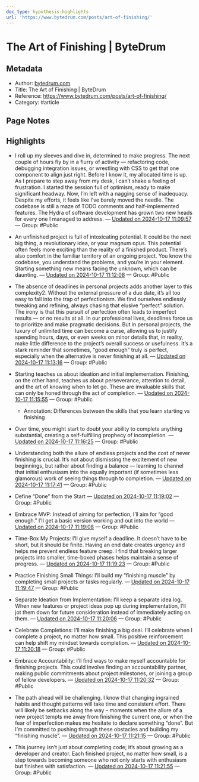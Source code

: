 ```yaml
---
doc_type: hypothesis-highlights
url: 'https://www.bytedrum.com/posts/art-of-finishing/'
---
```


# The Art of Finishing | ByteDrum

## Metadata
- Author: [bytedrum.com]()
- Title: The Art of Finishing | ByteDrum
- Reference: https://www.bytedrum.com/posts/art-of-finishing/
- Category: #article

## Page Notes
## Highlights
- I roll up my sleeves and dive in, determined to make progress. The next couple of hours fly by in a flurry of activity — refactoring code, debugging integration issues, or wrestling with CSS to get that one component to align just right. Before I know it, my allocated time is up. As I prepare to step away from my desk, I can’t shake a feeling of frustration. I started the session full of optimism, ready to make significant headway. Now, I’m left with a nagging sense of inadequacy. Despite my efforts, it feels like I’ve barely moved the needle. The codebase is still a maze of TODO comments and half-implemented features. The Hydra of software development has grown two new heads for every one I managed to address. — [Updated on 2024-10-17 11:09:57](https://hyp.is/lF-HkIxnEe-s_7M5A9bK7g/www.bytedrum.com/posts/art-of-finishing/) — Group: #Public

- An unfinished project is full of intoxicating potential. It could be the next big thing, a revolutionary idea, or your magnum opus. This potential often feels more exciting than the reality of a finished product. There’s also comfort in the familiar territory of an ongoing project. You know the codebase, you understand the problems, and you’re in your element. Starting something new means facing the unknown, which can be daunting. — [Updated on 2024-10-17 11:12:08](https://hyp.is/4qXaEoxnEe-_61Pm-tENIw/www.bytedrum.com/posts/art-of-finishing/) — Group: #Public

- The absence of deadlines in personal projects adds another layer to this complexity2. Without the external pressure of a due date, it’s all too easy to fall into the trap of perfectionism. We find ourselves endlessly tweaking and refining, always chasing that elusive “perfect” solution. The irony is that this pursuit of perfection often leads to imperfect results — or no results at all. In our professional lives, deadlines force us to prioritize and make pragmatic decisions. But in personal projects, the luxury of unlimited time can become a curse, allowing us to justify spending hours, days, or even weeks on minor details that, in reality, make little difference to the project’s overall success or usefulness. It’s a stark reminder that sometimes, “good enough” truly is perfect, especially when the alternative is never finishing at all. — [Updated on 2024-10-17 11:13:16](https://hyp.is/C3WQmoxoEe-chLcJheQD1w/www.bytedrum.com/posts/art-of-finishing/) — Group: #Public

- Starting teaches us about ideation and initial implementation. Finishing, on the other hand, teaches us about perseverance, attention to detail, and the art of knowing when to let go. These are invaluable skills that can only be honed through the act of completion. — [Updated on 2024-10-17 11:15:55](https://hyp.is/akoc7oxoEe-XnffWh_y1yg/www.bytedrum.com/posts/art-of-finishing/) — Group: #Public
    - Annotation: Differences between the skills that you learn starting vs finishing

- Over time, you might start to doubt your ability to complete anything substantial, creating a self-fulfilling prophecy of incompletion. — [Updated on 2024-10-17 11:16:25](https://hyp.is/fCENxIxoEe-kv_s0nw8X_g/www.bytedrum.com/posts/art-of-finishing/) — Group: #Public

- Understanding both the allure of endless projects and the cost of never finishing is crucial. It’s not about dismissing the excitement of new beginnings, but rather about finding a balance — learning to channel that initial enthusiasm into the equally important (if sometimes less glamorous) work of seeing things through to completion. — [Updated on 2024-10-17 11:17:41](https://hyp.is/qUhGloxoEe-xuCO88R-EbQ/www.bytedrum.com/posts/art-of-finishing/) — Group: #Public

- Define “Done” from the Start — [Updated on 2024-10-17 11:19:02](https://hyp.is/2cS7VoxoEe-TPqM1jhneGQ/www.bytedrum.com/posts/art-of-finishing/) — Group: #Public

- Embrace MVP: Instead of aiming for perfection, I’ll aim for “good enough.” I’ll get a basic version working and out into the world — [Updated on 2024-10-17 11:19:08](https://hyp.is/3N5GIoxoEe-POc81nBzmQw/www.bytedrum.com/posts/art-of-finishing/) — Group: #Public

- Time-Box My Projects: I’ll give myself a deadline. It doesn’t have to be short, but it should be finite. Having an end date creates urgency and helps me prevent endless feature creep. I find that breaking larger projects into smaller, time-boxed phases helps maintain a sense of progress. — [Updated on 2024-10-17 11:19:23](https://hyp.is/5c7vDIxoEe-HPNunFEXQdQ/www.bytedrum.com/posts/art-of-finishing/) — Group: #Public

- Practice Finishing Small Things: I’ll build my “finishing muscle” by completing small projects or tasks regularly. — [Updated on 2024-10-17 11:19:47](https://hyp.is/9Crc8IxoEe-whrcPrap-sg/www.bytedrum.com/posts/art-of-finishing/) — Group: #Public

- Separate Ideation from Implementation: I’ll keep a separate idea log. When new features or project ideas pop up during implementation, I’ll jot them down for future consideration instead of immediately acting on them. — [Updated on 2024-10-17 11:20:06](https://hyp.is/_9XzUIxoEe-gC0sckoChEQ/www.bytedrum.com/posts/art-of-finishing/) — Group: #Public

- Celebrate Completions: I’ll make finishing a big deal. I’ll celebrate when I complete a project, no matter how small. This positive reinforcement can help shift my mindset towards completion. — [Updated on 2024-10-17 11:20:18](https://hyp.is/BvwtPoxpEe-jSq8YN05sig/www.bytedrum.com/posts/art-of-finishing/) — Group: #Public

- Embrace Accountability: I’ll find ways to make myself accountable for finishing projects. This could involve finding an accountability partner, making public commitments about project milestones, or joining a group of fellow developers. — [Updated on 2024-10-17 11:20:32](https://hyp.is/DzuQAoxpEe-_g1sJD18Ehw/www.bytedrum.com/posts/art-of-finishing/) — Group: #Public

- The path ahead will be challenging. I know that changing ingrained habits and thought patterns will take time and consistent effort. There will likely be setbacks along the way – moments when the allure of a new project tempts me away from finishing the current one, or when the fear of imperfection makes me hesitate to declare something “done”. But I’m committed to pushing through these obstacles and building my “finishing muscle”. — [Updated on 2024-10-17 11:21:15](https://hyp.is/KHspYIxpEe-_92eqC5w1jw/www.bytedrum.com/posts/art-of-finishing/) — Group: #Public

- This journey isn’t just about completing code; it’s about growing as a developer and creator. Each finished project, no matter how small, is a step towards becoming someone who not only starts with enthusiasm but finishes with satisfaction. — [Updated on 2024-10-17 11:21:55](https://hyp.is/QLogioxpEe-E85dOpepZqg/www.bytedrum.com/posts/art-of-finishing/) — Group: #Public



